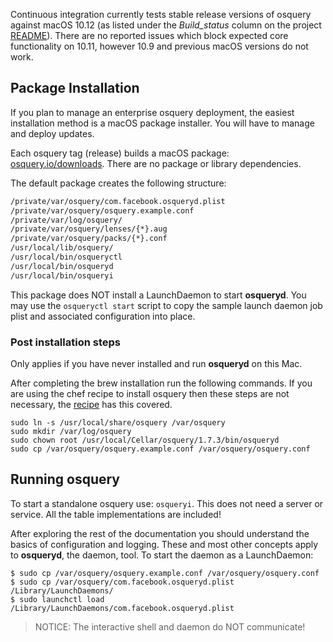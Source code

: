 Continuous integration currently tests stable release versions of osquery against macOS 10.12 (as listed under the _Build_status_ column on the project [README](https://github.com/facebook/osquery/blob/master/README.md)). There are no reported issues which block expected core functionality on 10.11, however 10.9 and previous macOS versions do not work.

## Package Installation

If you plan to manage an enterprise osquery deployment, the easiest installation method is a macOS package installer. You will have to manage and deploy updates.

Each osquery tag (release) builds a macOS package:
[osquery.io/downloads](https://osquery.io/downloads/). There are no package or library dependencies.

The default package creates the following structure:

```sh
/private/var/osquery/com.facebook.osqueryd.plist
/private/var/osquery/osquery.example.conf
/private/var/log/osquery/
/private/var/osquery/lenses/{*}.aug
/private/var/osquery/packs/{*}.conf
/usr/local/lib/osquery/
/usr/local/bin/osqueryctl
/usr/local/bin/osqueryd
/usr/local/bin/osqueryi
```

This package does NOT install a LaunchDaemon to start **osqueryd**. You may use the `osqueryctl start` script to copy the sample launch daemon job plist and associated configuration into place.

### Post installation steps

Only applies if you have never installed and run **osqueryd** on this Mac.

After completing the brew installation run the following commands. If you are using the chef recipe to install osquery then these steps are not necessary, the [recipe](http://osquery.readthedocs.io/en/stable/deployment/configuration/#chef-os-x) has this covered.

```
sudo ln -s /usr/local/share/osquery /var/osquery
sudo mkdir /var/log/osquery
sudo chown root /usr/local/Cellar/osquery/1.7.3/bin/osqueryd
sudo cp /var/osquery/osquery.example.conf /var/osquery/osquery.conf
```

## Running osquery

To start a standalone osquery use: `osqueryi`. This does not need a server or service. All the table implementations are included!

After exploring the rest of the documentation you should understand the basics of configuration and logging. These and most other concepts apply to **osqueryd**, the daemon, tool. To start the daemon as a LaunchDaemon:

```
$ sudo cp /var/osquery/osquery.example.conf /var/osquery/osquery.conf
$ sudo cp /var/osquery/com.facebook.osqueryd.plist /Library/LaunchDaemons/
$ sudo launchctl load /Library/LaunchDaemons/com.facebook.osqueryd.plist
```

> NOTICE: The interactive shell and daemon do NOT communicate!
